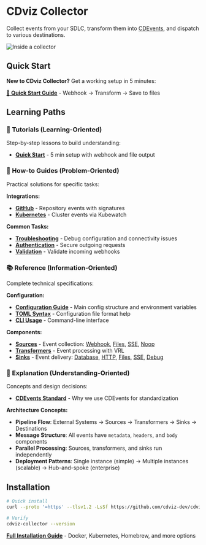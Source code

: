 # CDviz Collector

Collect events from your SDLC, transform them into [CDEvents](https://cdevents.dev/), and dispatch to various destinations.

![Inside a collector](/architectures/inside_collector.excalidraw.svg)

## Quick Start

**New to CDviz Collector?** Get a working setup in 5 minutes:

**[🚀 Quick Start Guide](./quick-start.md)** - Webhook → Transform → Save to files

## Learning Paths

### 📖 Tutorials (Learning-Oriented)

Step-by-step lessons to build understanding:

- **[Quick Start](./quick-start.md)** - 5 min setup with webhook and file output

### 🔧 How-to Guides (Problem-Oriented)

Practical solutions for specific tasks:

**Integrations:**

- **[GitHub](./integrations/github.md)** - Repository events with signatures
- **[Kubernetes](./integrations/kubewatch.md)** - Cluster events via Kubewatch

**Common Tasks:**

- **[Troubleshooting](./troubleshooting.md)** - Debug configuration and connectivity issues
- **[Authentication](./header-authentication.md)** - Secure outgoing requests
- **[Validation](./header-validation.md)** - Validate incoming webhooks

### 📚 Reference (Information-Oriented)

Complete technical specifications:

**Configuration:**

- **[Configuration Guide](./configuration.md)** - Main config structure and environment variables
- **[TOML Syntax](./toml-guide.md)** - Configuration file format help
- **[CLI Usage](./usage.md)** - Command-line interface

**Components:**

- **[Sources](./sources/)** - Event collection: [Webhook](./sources/webhook.md), [Files](./sources/opendal.md), [SSE](./sources/sse.md), [Noop](./sources/noop.md)
- **[Transformers](./transformers.md)** - Event processing with VRL
- **[Sinks](./sinks/)** - Event delivery: [Database](./sinks/db.md), [HTTP](./sinks/http.md), [Files](./sinks/folder.md), [SSE](./sinks/sse.md), [Debug](./sinks/debug.md)

### 🧠 Explanation (Understanding-Oriented)

Concepts and design decisions:

- **[CDEvents Standard](https://cdevents.dev/)** - Why we use CDEvents for standardization

**Architecture Concepts:**

- **Pipeline Flow**: External Systems → Sources → Transformers → Sinks → Destinations
- **Message Structure**: All events have `metadata`, `headers`, and `body` components
- **Parallel Processing**: Sources, transformers, and sinks run independently
- **Deployment Patterns**: Single instance (simple) → Multiple instances (scalable) → Hub-and-spoke (enterprise)

## Installation

```bash
# Quick install
curl --proto '=https' --tlsv1.2 -LsSf https://github.com/cdviz-dev/cdviz-collector/releases/download/v0.6.4/cdviz-collector-installer.sh | sh

# Verify
cdviz-collector --version
```

**[Full Installation Guide](./install.md)** - Docker, Kubernetes, Homebrew, and more options
